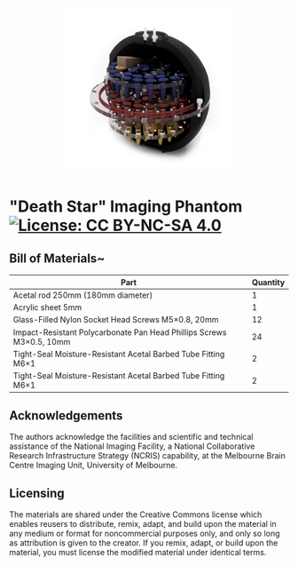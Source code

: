 <p align="center">
  <img src="img/PhantomRendered.png" height="300" alt="Death Star phantom">
</p>

# "Death Star" Imaging Phantom [![License: CC BY-NC-SA 4.0](https://licensebuttons.net/l/by-nc-sa/4.0/80x15.png)](https://creativecommons.org/licenses/by-nc-sa/4.0/)

## Bill of Materials~

| Part                                                                 | Quantity |
| -------------------------------------------------------------------- | -------- |
| Acetal rod 250mm (180mm diameter)                                    | 1        |
| Acrylic sheet 5mm                                                    | 1        |
| Glass-Filled Nylon Socket Head Screws M5×0.8, 20mm                   | 12       |
| Impact-Resistant Polycarbonate Pan Head Phillips Screws M3×0.5, 10mm | 24       |
| Tight-Seal Moisture-Resistant Acetal Barbed Tube Fitting M6×1        | 2        |
| Tight-Seal Moisture-Resistant Acetal Barbed Tube Fitting M6×1        | 2        |

## Acknowledgements

The authors acknowledge the facilities and scientific and technical assistance of the National Imaging Facility, a National Collaborative Research Infrastructure Strategy (NCRIS) capability, at the Melbourne Brain Centre Imaging Unit, University of Melbourne.

## Licensing

The materials are shared under the Creative Commons license which enables reusers to distribute, remix, adapt, and build upon the material in any medium or format for noncommercial purposes only, and only so long as attribution is given to the creator. If you remix, adapt, or build upon the material, you must license the modified material under identical terms.
